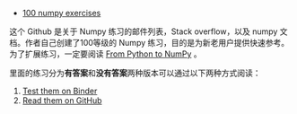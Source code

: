 - [100 numpy exercises ](https://github.com/rougier/numpy-100)

这个 Github 是关于 Numpy 练习的邮件列表，Stack overflow，以及 numpy 文档。作者自己创建了100等级的 Numpy 练习，目的是为新老用户提供快速参考。为了扩展练习，一定要阅读 [From Python to NumPy](http://www.labri.fr/perso/nrougier/from-python-to-numpy/) 。

里面的练习分为**有答案**和**没有答案**两种版本可以通过以下两种方式阅读：
1. [Test them on Binder](http://mybinder.org/repo/rougier/numpy-100/notebooks/100_Numpy_exercises.ipynb)
1. [Read them on GitHub](https://github.com/rougier/numpy-100/blob/master/100_Numpy_exercises.md)